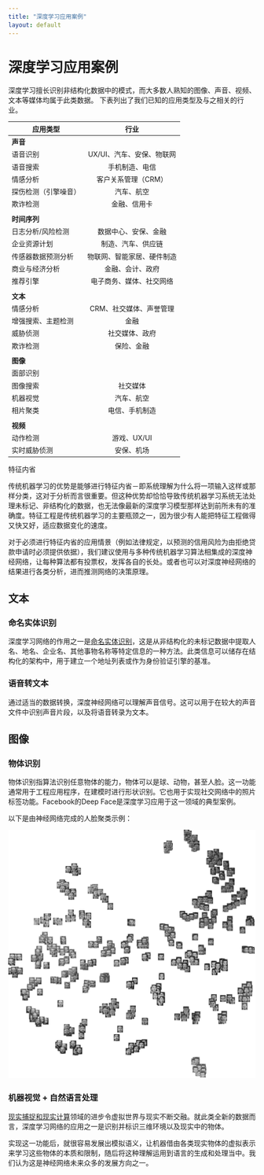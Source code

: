 ```yaml
---
title: "深度学习应用案例"
layout: default
---
```


# 深度学习应用案例

深度学习擅长识别非结构化数据中的模式，而大多数人熟知的图像、声音、视频、文本等媒体均属于此类数据。 
下表列出了我们已知的应用类型及与之相关的行业。 

| 应用类型  | 行业 | 
| ------------- |:-------------:| 
| **声音** |       |
| 语音识别 | UX/UI、汽车、安保、物联网 |
| 语音搜索 | 手机制造、电信 |
| 情感分析 | 客户关系管理（CRM） |
| 探伤检测（引擎噪音） | 汽车、航空 |
| 欺诈检测 | 金融、信用卡 |
| | |
| **时间序列**| |
| 日志分析/风险检测 | 数据中心、安保、金融 |
| 企业资源计划 | 制造、汽车、供应链 |
| 传感器数据预测分析 | 物联网、智能家居、硬件制造 |
| 商业与经济分析 | 金融、会计、政府 |
| 推荐引擎 | 电子商务、媒体、社交网络 |
| | |
| **文本** | |
| 情感分析 | CRM、社交媒体、声誉管理 |
| 增强搜索、主题检测 | 金融 |
| 威胁侦测 | 社交媒体、政府 |
| 欺诈检测 | 保险、金融 |
| | |
| **图像** | |
| 面部识别 | |
| 图像搜索 | 社交媒体 |
| 机器视觉 | 汽车、航空 |
| 相片聚类 | 电信、手机制造 |
| | |
| **视频**| |
| 动作检测 | 游戏、UX/UI |
| 实时威胁侦测 | 安保、机场 | 

特征内省

传统机器学习的优势是能够进行特征内省－即系统理解为什么将一项输入这样或那样分类，这对于分析而言很重要。但这种优势却恰恰导致传统机器学习系统无法处理未标记、非结构化的数据，也无法像最新的深度学习模型那样达到前所未有的准确度。特征工程是传统机器学习的主要瓶颈之一，因为很少有人能把特征工程做得又快又好，适应数据变化的速度。

对于必须进行特征内省的应用情景（例如法律规定，以预测的信用风险为由拒绝贷款申请时必须提供依据），我们建议使用与多种传统机器学习算法相集成的深度神经网络，让每种算法都有投票权，发挥各自的长处。或者也可以对深度神经网络的结果进行各类分析，进而推测网络的决策原理。 

## 文本

### 命名实体识别

深度学习网络的作用之一是[命名实体识别](https://en.wikipedia.org/wiki/Named-entity_recognition)，这是从非结构化的未标记数据中提取人名、地名、企业名、其他事物名称等特定信息的一种方法。此类信息可以储存在结构化的架构中，用于建立一个地址列表或作为身份验证引擎的基准。 

### 语音转文本

通过适当的数据转换，深度神经网络可以理解声音信号。这可以用于在较大的声音文件中识别声音片段，以及将语音转录为文本。

## 图像

### 物体识别

物体识别指算法识别任意物体的能力，物体可以是球、动物，甚至人脸。这一功能通常用于工程应用程序，在建模时进行形状识别。它也用于实现社交网络中的照片标签功能。Facebook的Deep Face是深度学习应用于这一领域的典型案例。 

以下是由神经网络完成的人脸聚类示例：

![Alt text](./img/faces_tsne.jpg)

### 机器视觉 + 自然语言处理

[现实捕捉和现实计算](http://pando.com/2014/02/16/convergence-what-happens-when-virtual-realities-take-over/)领域的进步令虚拟世界与现实不断交融。就此类全新的数据而言，深度学习网络的应用之一是识别并标识三维环境以及现实中的物体。 

实现这一功能后，就很容易发展出模拟语义，让机器借由各类现实物体的虚拟表示来学习这些物体的本质和限制，随后将这种理解运用到语言的生成和处理当中。我们认为这是神经网络未来众多的发展方向之一。 
